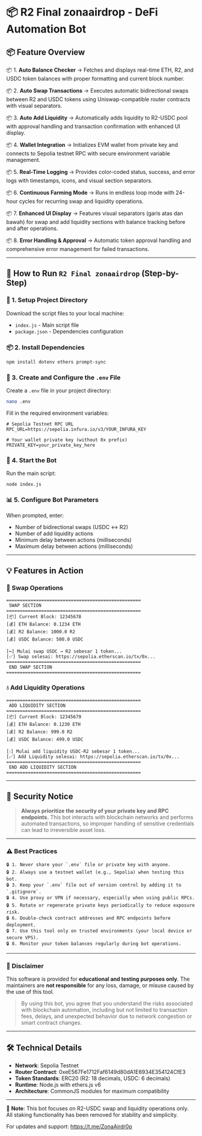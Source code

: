 # 📦 R2 Final zonaairdrop - DeFi Automation Bot

## 📦 Feature Overview

📦 1. **Auto Balance Checker**
    → Fetches and displays real-time ETH, R2, and USDC token balances with proper formatting and current block number.

📦 2. **Auto Swap Transactions**
    → Executes automatic bidirectional swaps between R2 and USDC tokens using Uniswap-compatible router contracts with visual separators.

📦 3. **Auto Add Liquidity**
    → Automatically adds liquidity to R2-USDC pool with approval handling and transaction confirmation with enhanced UI display.

📦 4. **Wallet Integration**
    → Initializes EVM wallet from private key and connects to Sepolia testnet RPC with secure environment variable management.

📦 5. **Real-Time Logging**
    → Provides color-coded status, success, and error logs with timestamps, icons, and visual section separators.

📦 6. **Continuous Farming Mode**
    → Runs in endless loop mode with 24-hour cycles for recurring swap and liquidity operations.

📦 7. **Enhanced UI Display**
    → Features visual separators (garis atas dan bawah) for swap and add liquidity sections with balance tracking before and after operations.

📦 8. **Error Handling & Approval**
    → Automatic token approval handling and comprehensive error management for failed transactions.

---

## 🚀 How to Run `R2 Final zonaairdrop` (Step-by-Step)

### 📁 1. Setup Project Directory

Download the script files to your local machine:
- `index.js` - Main script file
- `package.json` - Dependencies configuration

### 📦 2. Install Dependencies

```bash
npm install dotenv ethers prompt-sync
```

### 📝 3. Create and Configure the `.env` File

Create a `.env` file in your project directory:

```bash
nano .env
```

Fill in the required environment variables:

```env
# Sepolia Testnet RPC URL
RPC_URL=https://sepolia.infura.io/v3/YOUR_INFURA_KEY

# Your wallet private key (without 0x prefix)
PRIVATE_KEY=your_private_key_here
```

### 🚀 4. Start the Bot

Run the main script:

````
node index.js
````

### 📊 5. Configure Bot Parameters

When prompted, enter:
- Number of bidirectional swaps (USDC ↔️ R2)
- Number of add liquidity actions
- Minimum delay between actions (milliseconds)
- Maximum delay between actions (milliseconds)

---

## 💡 Features in Action

### 🔄 Swap Operations
```
==================================================
 SWAP SECTION 
==================================================
[📦] Current Block: 12345678
[💰] ETH Balance: 0.1234 ETH
[💰] R2 Balance: 1000.0 R2
[💰] USDC Balance: 500.0 USDC

[↪️] Mulai swap USDC → R2 sebesar 1 token...
[✅] Swap selesai: https://sepolia.etherscan.io/tx/0x...
==================================================
 END SWAP SECTION 
==================================================
```

### 💧 Add Liquidity Operations
```
==================================================
 ADD LIQUIDITY SECTION 
==================================================
[📦] Current Block: 12345679
[💰] ETH Balance: 0.1230 ETH
[💰] R2 Balance: 999.0 R2
[💰] USDC Balance: 499.0 USDC

[💧] Mulai add liquidity USDC-R2 sebesar 1 token...
[✅] Add Liquidity selesai: https://sepolia.etherscan.io/tx/0x...
==================================================
 END ADD LIQUIDITY SECTION 
==================================================
```

---

## 🔐 Security Notice

> **Always prioritize the security of your private key and RPC endpoints.**
> This bot interacts with blockchain networks and performs automated transactions, so improper handling of sensitive credentials can lead to irreversible asset loss.

---

### ⚠️ Best Practices

```
🔒 1. Never share your `.env` file or private key with anyone.
🔒 2. Always use a testnet wallet (e.g., Sepolia) when testing this bot.
🔒 3. Keep your `.env` file out of version control by adding it to `.gitignore`.
🔒 4. Use proxy or VPN if necessary, especially when using public RPCs.
🔒 5. Rotate or regenerate private keys periodically to reduce exposure risk.
🔒 6. Double-check contract addresses and RPC endpoints before deployment.
🔒 7. Use this tool only on trusted environments (your local device or secure VPS).
🔒 8. Monitor your token balances regularly during bot operations.
```

---

### 🚫 Disclaimer

This software is provided for **educational and testing purposes only**.
The maintainers are **not responsible** for any loss, damage, or misuse caused by the use of this tool.

> By using this bot, you agree that you understand the risks associated with blockchain automation, including but not limited to transaction fees, delays, and unexpected behavior due to network congestion or smart contract changes.

---

## 🛠️ Technical Details

- **Network**: Sepolia Testnet
- **Router Contract**: 0xeE567Fe1712Faf6149d80dA1E6934E354124CfE3
- **Token Standards**: ERC20 (R2: 18 decimals, USDC: 6 decimals)
- **Runtime**: Node.js with ethers.js v6
- **Architecture**: CommonJS modules for maximum compatibility

---

📝 **Note**: This bot focuses on R2-USDC swap and liquidity operations only. All staking functionality has been removed for stability and simplicity.

For updates and support: https://t.me/ZonaAirdr0p
